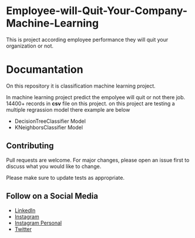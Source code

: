 # Employee-will-Quit-Your-Company-Machine-Learning
This is project according employee performance they will quit your organization or not. 


# Documantation
On this repository it is classification machine learning project.

In machine learning project predict the empolyee will quit or not there job. 14400+ records in **csv** file on this project.
on this project are testing a multiple regrassion model there example are below
 - DecisionTreeClassifier Model
 - KNeighborsClassifier Model

## Contributing
Pull requests are welcome. For major changes, please open an issue first to discuss what you would like to change.

Please make sure to update tests as appropriate.

## Follow on a Social Media
- [LinkedIn](https://bit.ly/2Ky3ho6)
- [Instagram](https://bit.ly/3b9Qeo4)
- [Instagram Personal](https://bit.ly/32SXHV0)
- [Twitter](https://bit.ly/3dbLJLC)
